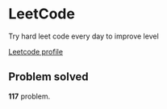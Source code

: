 # LeetCode

Try hard leet code every day to improve level

[ Leetcode profile ](https://leetcode.com/u/orgball2608/)

## Problem solved

**117** problem.
